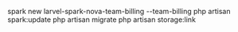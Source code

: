 spark new larvel-spark-nova-team-billing --team-billing
php artisan spark:update
php artisan migrate
php artisan storage:link
